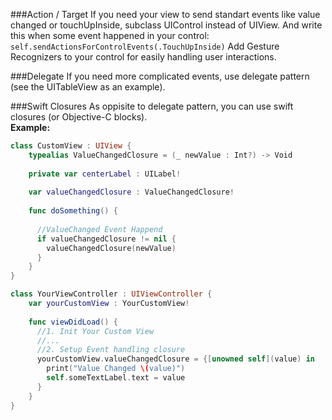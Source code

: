 ###Action / Target
If you need your view to send standart events like value changed or touchUpInside, subclass UIControl instead of UIView.
And write this when some event happened in your control: `self.sendActionsForControlEvents(.TouchUpInside)`
Add Gesture Recognizers to your control for easily handling user interactions.

###Delegate
If you need more complicated events, use delegate pattern (see the UITableView as an example).

###Swift Closures
As oppisite to delegate pattern, you can use swift closures (or Objective-C blocks).</br>
**Example:**
```swift
class CustomView : UIView {
    typealias ValueChangedClosure = (_ newValue : Int?) -> Void
    
    private var centerLabel : UILabel!
    
    var valueChangedClosure : ValueChangedClosure!
    
    func doSomething() {
    
      //ValueChanged Event Happend
      if valueChangedClosure != nil {
        valueChangedClosure(newValue)
      }
    }
}

class YourViewController : UIViewController {
    var yourCustomView : YourCustomView!
    
    func viewDidLoad() {
      //1. Init Your Custom View
      //...
      //2. Setup Event handling closure
      yourCustomView.valueChangedClosure = {[unowned self](value) in
        print("Value Changed \(value)")
        self.someTextLabel.text = value
      }
    }
}
```
